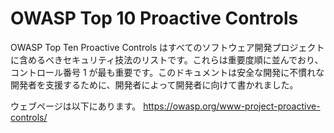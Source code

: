 # OWASP Top 10 Proactive Controls

OWASP Top Ten Proactive Controls はすべてのソフトウェア開発プロジェクトに含めるべきセキュリティ技法のリストです。これらは重要度順に並んでおり、コントロール番号 1 が最も重要です。このドキュメントは安全な開発に不慣れな開発者を支援するために、開発者によって開発者に向けて書かれました。

ウェブページは以下にあります。
https://owasp.org/www-project-proactive-controls/
